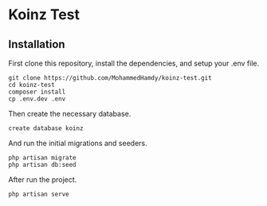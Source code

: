 # Koinz Test

## Installation

First clone this repository, install the dependencies, and setup your .env file.

```
git clone https://github.com/MohammedHamdy/koinz-test.git
cd koinz-test
composer install
cp .env.dev .env
```

Then create the necessary database.

```
create database koinz
```

And run the initial migrations and seeders.

```
php artisan migrate
php artisan db:seed
```

After run the project.

```
php artisan serve
```

